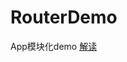 # RouterDemo
App模块化demo
[解读](http://jimmyou.cn/2017/02/23/%E5%A6%82%E4%BD%95%E5%AE%9E%E7%8E%B0app%E7%9A%84%E6%A8%A1%E5%9D%97%E5%8C%96/)

